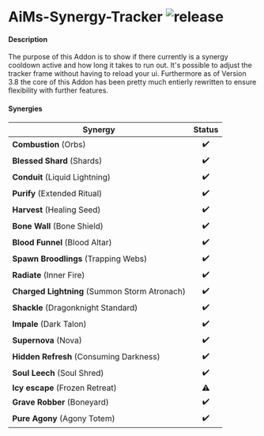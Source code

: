 ﻿# AiMs-Synergy-Tracker ![release](https://img.shields.io/badge/release-v4.2.0-blue.svg)

#### Description
The purpose of this Addon is to show if there currently is a synergy cooldown active and how long it takes to run out.
It's possible to adjust the tracker frame without having to reload your ui.
Furthermore as of Version 3.8 the core of this Addon has been pretty much entierly rewritten to ensure flexibility with further features.


#### Synergies
| Synergy        | Status       |
| ------------- |:-------------:|
| **Combustion** (Orbs) | ✔️ |
| **Blessed Shard** (Shards) | ✔️ |
| **Conduit** (Liquid Lightning) | ✔️ |
| **Purify** (Extended Ritual) | ✔️ |
| **Harvest** (Healing Seed) | ✔️ |
| **Bone Wall** (Bone Shield) | ✔️ |
| **Blood Funnel** (Blood Altar) | ✔️ |
| **Spawn Broodlings** (Trapping Webs) | ✔️ |
| **Radiate** (Inner Fire) | ✔️ |
| **Charged Lightning** (Summon Storm Atronach) | ✔️ |
| **Shackle** (Dragonknight Standard) | ✔️ |
| **Impale** (Dark Talon) | ✔️ |
| **Supernova** (Nova) | ✔️ |
| **Hidden Refresh** (Consuming Darkness) | ✔️ |
| **Soul Leech** (Soul Shred) | ✔️ |
| **Icy escape** (Frozen Retreat) | ⚠️ |
| **Grave Robber** (Boneyard) | ✔️ |
| **Pure Agony** (Agony Totem) | ✔️ |